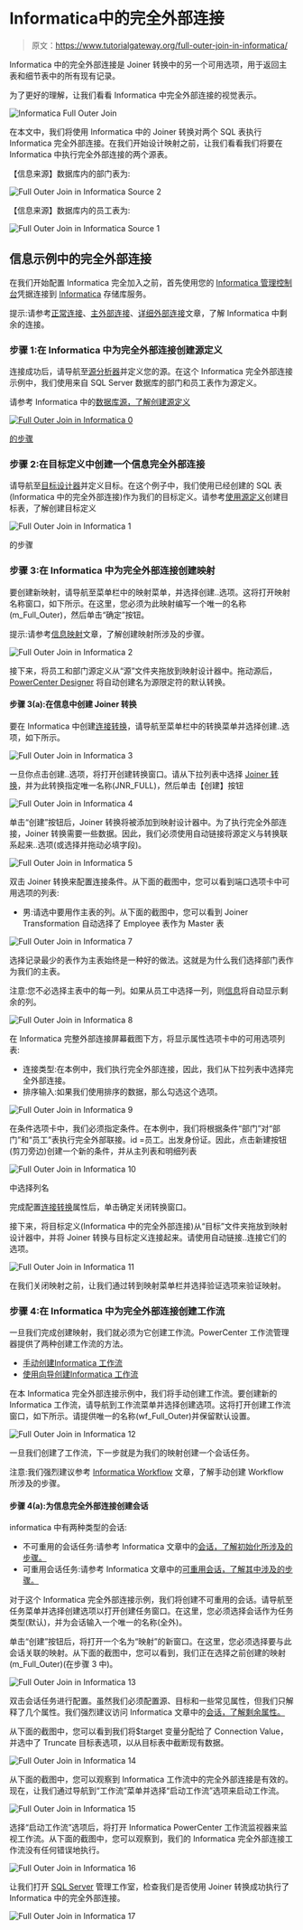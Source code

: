 # Informatica中的完全外部连接

> 原文：<https://www.tutorialgateway.org/full-outer-join-in-informatica/>

Informatica 中的完全外部连接是 Joiner 转换中的另一个可用选项，用于返回主表和细节表中的所有现有记录。

为了更好的理解，让我们看看 Informatica 中完全外部连接的视觉表示。

![Informatica Full Outer Join](img/3a3d1263dd640ec870d6f1954acc473e.png)

在本文中，我们将使用 Informatica 中的 Joiner 转换对两个 SQL 表执行 Informatica 完全外部连接。在我们开始设计映射之前，让我们看看我们将要在 Informatica 中执行完全外部连接的两个源表。

【信息来源】数据库内的部门表为:

![Full Outer Join in Informatica Source 2](img/ad381458ba62b31c1adda685a07425df.png)

【信息来源】数据库内的员工表为:

![Full Outer Join in Informatica Source 1](img/0ff8d03a63d3f2d830c98da1fdb1ad4e.png)

## 信息示例中的完全外部连接

在我们开始配置 Informatica 完全加入之前，首先使用您的 [Informatica 管理控制台](https://www.tutorialgateway.org/informatica-admin-console/)凭据连接到 [Informatica](https://www.tutorialgateway.org/informatica/) 存储库服务。

提示:请参考[正常连接](https://www.tutorialgateway.org/joiner-transformation-in-informatica/)、[主外部连接](https://www.tutorialgateway.org/master-outer-join-in-informatica/)、[详细外部连接](https://www.tutorialgateway.org/detail-outer-join-in-informatica/)文章，了解 Informatica 中剩余的连接。

### 步骤 1:在 Informatica 中为完全外部连接创建源定义

连接成功后，请导航至[源分析器](https://www.tutorialgateway.org/informatica-source-analyzer/)并定义您的源。在这个 Informatica 完全外部连接示例中，我们使用来自 SQL Server 数据库的部门和员工表作为源定义。

请参考 Informatica 中的[数据库源，了解创建源定义](https://www.tutorialgateway.org/database-source-in-informatica/)

[![Full Outer Join in Informatica 0](img/6cfeb12e7d92fff5e6376fd60bbe687f.png)](https://www.tutorialgateway.org/database-source-in-informatica/)

[的步骤](https://www.tutorialgateway.org/database-source-in-informatica/)

### 步骤 2:在目标定义中创建一个信息完全外部连接

请导航至[目标设计器](https://www.tutorialgateway.org/target-designer-in-informatica/)并定义目标。在这个例子中，我们使用已经创建的 SQL 表(Informatica 中的完全外部连接)作为我们的目标定义。请参考[使用源定义](https://www.tutorialgateway.org/create-informatica-target-table-using-source-definition/)创建目标表，了解创建目标定义

![Full Outer Join in Informatica 1](img/15649df8006ea560333b457a7417cd9e.png)

的步骤

### 步骤 3:在 Informatica 中为完全外部连接创建映射

要创建新映射，请导航至菜单栏中的映射菜单，并选择创建..选项。这将打开映射名称窗口，如下所示。在这里，您必须为此映射编写一个唯一的名称(m_Full_Outer)，然后单击“确定”按钮。

提示:请参考[信息映射](https://www.tutorialgateway.org/informatica-mapping/)文章，了解创建映射所涉及的步骤。

![Full Outer Join in Informatica 2](img/8bff0aa1d52675c7722e08291f940cd0.png)

接下来，将员工和部门源定义从“源”文件夹拖放到映射设计器中。拖动源后， [PowerCenter Designer](https://www.tutorialgateway.org/informatica-powercenter-designer/) 将自动创建名为源限定符的默认转换。

#### 步骤 3(a):在信息中创建 Joiner 转换

要在 Informatica 中创建[连接转换](https://www.tutorialgateway.org/joiner-transformation-in-informatica/)，请导航至菜单栏中的转换菜单并选择创建..选项，如下所示。

![Full Outer Join in Informatica 3](img/604e71e33ccbca2bf5ccf1042fc75f00.png)

一旦你点击创建..选项，将打开创建转换窗口。请从下拉列表中选择 [Joiner 转换](https://www.tutorialgateway.org/joiner-transformation-in-informatica/)，并为此转换指定唯一名称(JNR_FULL)，然后单击【创建】按钮

![Full Outer Join in Informatica 4](img/3162571d66a238b86a45f2bc2a68413d.png)

单击“创建”按钮后，Joiner 转换将被添加到映射设计器中。为了执行完全外部连接，Joiner 转换需要一些数据。因此，我们必须使用自动链接将源定义与转换联系起来..选项(或选择并拖动必填字段)。

![Full Outer Join in Informatica 5](img/77b771ca40aa555f307934a3eee2e360.png)

双击 Joiner 转换来配置连接条件。从下面的截图中，您可以看到端口选项卡中可用选项的列表:

*   男:请选中要用作主表的列。从下面的截图中，您可以看到 Joiner Transformation 自动选择了 Employee 表作为 Master 表

![Full Outer Join in Informatica 7](img/1ba81efa73e94431e57963333b742315.png)

选择记录最少的表作为主表始终是一种好的做法。这就是为什么我们选择部门表作为我们的主表。

注意:您不必选择主表中的每一列。如果从员工中选择一列，则[信息](https://www.tutorialgateway.org/informatica/)将自动显示剩余的列。

![Full Outer Join in Informatica 8](img/2f059617bc23ee2eab471b464b5f4f07.png)

在 Informatica 完整外部连接屏幕截图下方，将显示属性选项卡中的可用选项列表:

*   连接类型:在本例中，我们执行完全外部连接，因此，我们从下拉列表中选择完全外部连接。
*   排序输入:如果我们使用排序的数据，那么勾选这个选项。

![Full Outer Join in Informatica 9](img/839ef475b5d8ba96a47d18374112ef15.png)

在条件选项卡中，我们必须指定条件。在本例中，我们将根据条件“部门”对“部门”和“员工”表执行完全外部联接。id =员工。出发身份证。因此，点击新建按钮(剪刀旁边)创建一个新的条件，并从主列表和明细列表

![Full Outer Join in Informatica 10](img/aa7ee1427bdcec6875061b72f8c463e4.png)

中选择列名

完成配置[连接转换](https://www.tutorialgateway.org/joiner-transformation-in-informatica/)属性后，单击确定关闭转换窗口。

接下来，将目标定义(Informatica 中的完全外部连接)从“目标”文件夹拖放到映射设计器中，并将 Joiner 转换与目标定义连接起来。请使用自动链接..连接它们的选项。

![Full Outer Join in Informatica 11](img/b3250e7054250c22dc34f7492d48ea65.png)

在我们关闭映射之前，让我们通过转到映射菜单栏并选择验证选项来验证映射。

### 步骤 4:在 Informatica 中为完全外部连接创建工作流

一旦我们完成创建映射，我们就必须为它创建工作流。PowerCenter 工作流管理器提供了两种创建工作流的方法。

*   [手动创建Informatica 工作流](https://www.tutorialgateway.org/informatica-workflow/)
*   [使用向导创建Informatica 工作流](https://www.tutorialgateway.org/informatica-workflow-using-wizard/)

在本 Informatica 完全外部连接示例中，我们将手动创建工作流。要创建新的Informatica 工作流，请导航到工作流菜单并选择创建选项。这将打开创建工作流窗口，如下所示。请提供唯一的名称(wf_Full_Outer)并保留默认设置。

![Full Outer Join in Informatica 12](img/b309f326258977530b8955d022239e91.png)

一旦我们创建了工作流，下一步就是为我们的映射创建一个会话任务。

注意:我们强烈建议参考 [Informatica Workflow](https://www.tutorialgateway.org/informatica-workflow/) 文章，了解手动创建 Workflow 所涉及的步骤。

#### 步骤 4(a):为信息完全外部连接创建会话

informatica 中有两种类型的会话:

*   不可重用的会话任务:请参考 Informatica 文章中的[会话，了解初始化所涉及的步骤。](https://www.tutorialgateway.org/session-in-informatica/)
*   可重用会话任务:请参考 Informatica 文章中的[可重用会话，了解其中涉及的步骤。](https://www.tutorialgateway.org/reusable-session-in-informatica/)

对于这个 Informatica 完全外部连接示例，我们将创建不可重用的会话。请导航至任务菜单并选择创建选项以打开创建任务窗口。在这里，您必须选择会话作为任务类型(默认)，并为会话输入一个唯一的名称(全外)。

单击“创建”按钮后，将打开一个名为“映射”的新窗口。在这里，您必须选择要与此会话关联的映射。从下面的截图中，您可以看到，我们正在选择之前创建的映射(m_Full_Outer)(在步骤 3 中)。

![Full Outer Join in Informatica 13](img/caec53e55b3a79a3bcfad5f8dad37d8a.png)

双击会话任务进行配置。虽然我们必须配置源、目标和一些常见属性，但我们只解释了几个属性。我们强烈建议访问 Informatica 文章中的[会话，了解剩余属性。](https://www.tutorialgateway.org/session-in-informatica/)

从下面的截图中，您可以看到我们将$target 变量分配给了 Connection Value，并选中了 Truncate 目标表选项，以从目标表中截断现有数据。

![Full Outer Join in Informatica 14](img/cf650edd650c0d63102be31f308cd0cd.png)

从下面的截图中，您可以观察到 Informatica 工作流中的完全外部连接是有效的。现在，让我们通过导航到“工作流”菜单并选择“启动工作流”选项来启动工作流。

![Full Outer Join in Informatica 15](img/6a406f9286fdd5eb266c5060888db53f.png)

选择“启动工作流”选项后，将打开 Informatica PowerCenter 工作流监视器来监视工作流。从下面的截图中，您可以观察到，我们的 Informatica 完全外部连接工作流没有任何错误地执行。

![Full Outer Join in Informatica 16](img/1bc3f92552aeb21865c1ffc0d753a6d9.png)

让我们打开 [SQL Server](https://www.tutorialgateway.org/sql/) 管理工作室，检查我们是否使用 Joiner 转换成功执行了 Informatica 中的完全外部连接。

![Full Outer Join in Informatica 17](img/431c7764633204e5250a48b7c651f0ad.png)